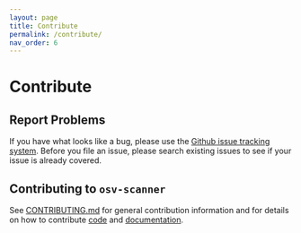 ```yaml
---
layout: page
title: Contribute
permalink: /contribute/
nav_order: 6
---
```

# Contribute

## Report Problems
If you have what looks like a bug, please use the [Github issue tracking system](https://github.com/google/osv-scanner/issues). Before you file an issue, please search existing issues to see if your issue is already covered.

## Contributing to `osv-scanner`

See [CONTRIBUTING.md](https://github.com/google/osv-scanner/blob/main/CONTRIBUTING.md) for general contribution information and for details on how to contribute [code](https://github.com/google/osv-scanner/blob/main/CONTRIBUTING.md/#contributing-code) and [documentation](https://github.com/google/osv-scanner/blob/main/CONTRIBUTING.md/#contributing-documentation).
